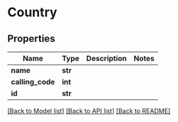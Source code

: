 # Country

## Properties
Name | Type | Description | Notes
------------ | ------------- | ------------- | -------------
**name** | **str** |  | 
**calling_code** | **int** |  | 
**id** | **str** |  | 

[[Back to Model list]](../README.md#documentation-for-models) [[Back to API list]](../README.md#documentation-for-api-endpoints) [[Back to README]](../README.md)


